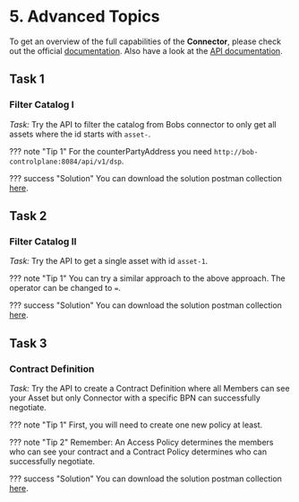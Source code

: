 # 5. Advanced Topics

To get an overview of the full capabilities of the **Connector**, please check out the official [documentation](https://eclipse-edc.github.io/documentation/). Also have a look at the [API documentation](https://app.swaggerhub.com/apis/eclipse-tractusx-bot/tractusx-edc/0.6.0#/).

## Task 1

### Filter Catalog I

*Task:* Try the API to filter the catalog from Bobs connector to only get all assets where the id starts with `asset-`.

??? note "Tip 1"
    For the counterPartyAddress you need `http://bob-controlplane:8084/api/v1/dsp`.

??? success "Solution"
    You can download the solution postman collection [here](../../collections/Vision-X_Dataspace_Advanced.postman_collection.json).

## Task 2

### Filter Catalog II

*Task:* Try the API to get a single asset with id `asset-1`.

??? note "Tip 1"
    You can try a similar approach to the above approach. The operator can be changed to `=`.

??? success "Solution"
    You can download the solution postman collection [here](../../collections/Vision-X_Dataspace_Advanced.postman_collection.json).

## Task 3

### Contract Definition

*Task:* Try the API to create a Contract Definition where all Members can see your Asset but only Connector with a specific BPN can successfully negotiate.

??? note "Tip 1"
    First, you will need to create one new policy at least.

??? note "Tip 2"
    Remember: An Access Policy determines the members who can see your contract and a Contract Policy determines who can successfully negotiate.

??? success "Solution"
    You can download the solution postman collection [here](../../collections/Vision-X_Dataspace_Advanced.postman_collection.json).
